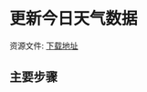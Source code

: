 # 更新今日天气数据


资源文件: [下载地址](http://mobile100.zhangqx.com/assets/docs/projects/weather07_res.zip)


## 主要步骤


